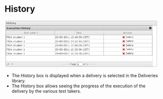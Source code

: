 <!--
created_at: '2012-03-29 15:40:50'
updated_at: '2013-03-13 14:07:35'
authors:
    - 'Jérôme Bogaerts'
contributors:
    - 'Franck Gismondi'
tags:
    - Deliveries
-->

History
=======

![](../resources/deliveries-history.png)

-   The History box is displayed when a delivery is selected in the Deliveries library.
-   The History box allows seeing the progress of the execution of the delivery by the various test takers.


